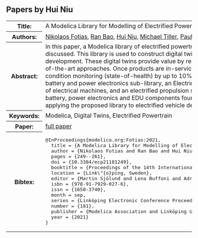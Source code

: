 ## Papers by Hui Niu
<table><tr><th>Title:</th>
<td>A Modelica Library for Modelling of Electrified Powertrain Digital Twins</td>
</tr>
<tr><th>Authors:</th>
<td>
<a href="/proceedings/authors/NikolaosFotias">Nikolaos Fotias</a>, <a href="/proceedings/authors/RanBao">Ran Bao</a>, <a href="/proceedings/authors/HuiNiu">Hui Niu</a>, <a href="/proceedings/authors/MichaelTiller">Michael Tiller</a>, <a href="/proceedings/authors/PaulMcGahan">Paul McGahan</a> and <a href="/proceedings/authors/AdamIngleby">Adam Ingleby</a></td>
</tr>
<tr><th>Abstract:</th>
<td>In this paper, a Modelica library of electrified powertrain components is presented and its applications discussed. This library is used to construct digital twins of electrified powertrains during product development. These digital twins provide value by reducing time and cost by up to 30% compared to state-of-the-art approaches. Once products are in-service these same digital twins provide value by improving condition monitoring (state-of-health) by up to 10%. The library includes a multi-fidelity and multi-scale battery and power electronics sub-library, an Electrical Drive Unit (EDU) sub-library modelling different types of electrical machines, and an electrified propulsion system sub-library of template models that leverage the battery, power electronics and EDU components found in the other sub-libraries. Finally, an example of applying the proposed library to electrified vehicle development is presented.</td></tr>
<tr><th>Keywords:</th>
<td>Modelica, Digital Twins, Electrified Powertrain</td></tr>
<tr><th>Paper:</th>
<td><a href="https://doi.org/10.3384/ecp21181249">full paper</a></td>
</tr>
<tr><th>Bibtex:</th>
<td><pre>
@InProceedings{modelica.org:Fotias:2021,
  title = {A Modelica Library for Modelling of Electrified Powertrain Digital Twins},
  author = {Nikolaos Fotias and Ran Bao and Hui Niu and Michael Tiller and Paul McGahan and Adam Ingleby},
  pages = {249--261},
  doi = {10.3384/ecp21181249},
  booktitle = {Proceedings of the 14th International Modelica Conference},
  location = {Link\&quot;{o}ping, Sweden},
  editor = {Martin Sjölund and Lena Buffoni and Adrian Pop and Lennart Ochel},
  isbn = {978-91-7929-027-6},
  issn = {1650-3740},
  month = sep,
  series = {Linköping Electronic Conference Proceedings},
  number = {181},
  publisher = {Modelica Association and Linköping University Electronic Press},
  year = {2021}
}
</pre></td></tr>
</table><br>
